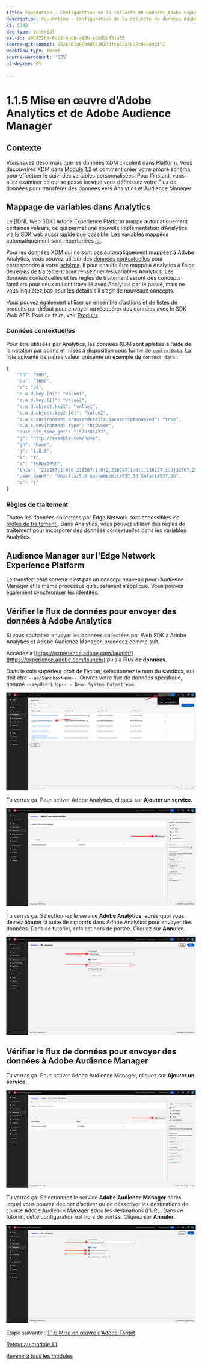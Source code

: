 ```yaml
---
title: Foundation - Configuration de la collecte de données Adobe Experience Platform et de l’extension Web SDK - Implémentation d’Adobe Analytics et de Adobe Audience Manager
description: Foundation - Configuration de la collecte de données Adobe Experience Platform et de l’extension Web SDK - Implémentation d’Adobe Analytics et de Adobe Audience Manager
kt: 5342
doc-type: tutorial
exl-id: a9022269-6db2-46c6-a82b-ec8d5b881a55
source-git-commit: 1526661a80b4d551627dfca42a7e97c9498dd1f2
workflow-type: tm+mt
source-wordcount: '525'
ht-degree: 0%

---
```


# 1.1.5 Mise en œuvre d’Adobe Analytics et de Adobe Audience Manager

## Contexte

Vous savez désormais que les données XDM circulent dans Platform. Vous découvrirez XDM dans [Module 1.2](./../module1.2/data-ingestion.md) et comment créer votre propre schéma pour effectuer le suivi des variables personnalisées. Pour l’instant, vous allez examiner ce qui se passe lorsque vous définissez votre Flux de données pour transférer des données vers Analytics et Audience Manager.

## Mappage de variables dans Analytics

Le [!DNL Web SDK] Adobe Experience Platform mappe automatiquement certaines valeurs, ce qui permet une nouvelle implémentation d’Analytics via le SDK web aussi rapide que possible. Les variables mappées automatiquement sont répertoriées [ici](https://experienceleague.adobe.com/docs/experience-platform/edge/data-collection/adobe-analytics/automatically-mapped-vars.html?lang=fr#data-collection).

Pour les données XDM qui ne sont pas automatiquement mappées à Adobe Analytics, vous pouvez utiliser des [données contextuelles](https://experienceleague.adobe.com/docs/analytics/implementation/vars/page-vars/contextdata.html?lang=fr) pour correspondre à votre [schéma](https://experienceleague.adobe.com/docs/experience-platform/xdm/schema/composition.html?lang=fr). Il peut ensuite être mappé à Analytics à l’aide de [règles de traitement](https://experienceleague.adobe.com/docs/analytics/admin/admin-tools/processing-rules/processing-rules-configuration/t-processing-rules.html?lang=fr) pour renseigner les variables Analytics. Les données contextuelles et les règles de traitement seront des concepts familiers pour ceux qui ont travaillé avec Analytics par le passé, mais ne vous inquiétez pas pour les détails s’il s’agit de nouveaux concepts.

Vous pouvez également utiliser un ensemble d’actions et de listes de produits par défaut pour envoyer ou récupérer des données avec le SDK Web AEP. Pour ce faire, voir [Produits](https://experienceleague.adobe.com/docs/experience-platform/edge/data-collection/collect-commerce-data.html?lang=fr#data-collection).

### Données contextuelles

Pour être utilisées par Analytics, les données XDM sont aplaties à l’aide de la notation par points et mises à disposition sous forme de `contextData`. La liste suivante de paires valeur présente un exemple de `context data` :

```javascript
{
    "bh": "900",
    "bw": "1680",
    "c": "24",
    "c.a.d.key.[0]": "value1",
    "c.a.d.key.[1]": "value2",
    "c.a.d.object.key1": "value1",
    "c.a.d.object.key2.[0]": "value2",
    "c.a.x.environment.browserdetails.javascriptenabled": "true",
    "c.a.x.environment.type": "browser",
    "cust_hit_time_gmt": "1579781427",
    "g": "http://example.com/home",
    "gn": "home",
    "j": "1.8.5",
    "k": "Y",
    "s": "1680x1050",
    "tnta": "218287:1:0|0,218287:1:0|2,218287:1:0|1,218287:1:0|32767,218287:1:01,218287:1:0|0,218287:1:0|1,218287:1:0|0,218287:1:0|1",
    "user_agent": "Mozilla/5.0 AppleWebKit/537.36 Safari/537.36",
    "v": "Y"
}
```

### Règles de traitement

Toutes les données collectées par Edge Network sont accessibles via [ règles de traitement ](https://experienceleague.adobe.com/docs/analytics/admin/admin-tools/processing-rules/processing-rules-configuration/t-processing-rules.html?lang=fr). Dans Analytics, vous pouvez utiliser des règles de traitement pour incorporer des données contextuelles dans les variables Analytics.

## Audience Manager sur l&#39;Edge Network Experience Platform

Le transfert côté serveur n’est pas un concept nouveau pour l’Audience Manager et le même processus qu’auparavant s’applique. Vous pouvez également synchroniser les identités.

## Vérifier le flux de données pour envoyer des données à Adobe Analytics

Si vous souhaitez envoyer les données collectées par Web SDK à Adobe Analytics et Adobe Audience Manager, procédez comme suit.

Accédez à [https://experience.adobe.com/launch/](https://experience.adobe.com/launch/) puis à **Flux de données**.

Dans le coin supérieur droit de l’écran, sélectionnez le nom du sandbox, qui doit être `--aepSandboxName--`. Ouvrez votre flux de données spécifique, nommé `--aepUserLdap-- - Demo System Datastream`.

![Cliquez sur l’icône Configuration Edge dans le volet de navigation de gauche](./images/edgeconfig1b.png)

Tu verras ça. Pour activer Adobe Analytics, cliquez sur **Ajouter un service**.

![ Débogueur AEP ](./images/aa2.png)

Tu verras ça. Sélectionnez le service **Adobe Analytics**, après quoi vous devrez ajouter la suite de rapports dans Adobe Analytics pour envoyer des données. Dans ce tutoriel, cela est hors de portée. Cliquez sur **Annuler**.

![ Débogueur AEP ](./images/aa3.png)

## Vérifier le flux de données pour envoyer des données à Adobe Audience Manager

Tu verras ça. Pour activer Adobe Audience Manager, cliquez sur **Ajouter un service**.

![ Débogueur AEP ](./images/aa2.png)

Tu verras ça. Sélectionnez le service **Adobe Audience Manager** après lequel vous pouvez décider d’activer ou de désactiver les destinations de cookie Adobe Audience Manager et/ou les destinations d’URL. Dans ce tutoriel, cette configuration est hors de portée. Cliquez sur **Annuler**.

![ Débogueur AEP ](./images/aam1.png)

Étape suivante : [1.1.6 Mise en œuvre d’Adobe Target](./ex6.md)

[Retour au module 1.1](./data-ingestion-launch-web-sdk.md)

[Revenir à tous les modules](./../../../overview.md)
